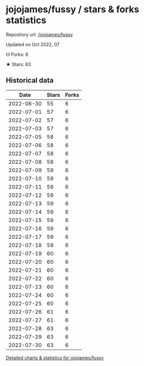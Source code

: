 # jojojames/fussy / stars & forks statistics

Repository url: [/jojojames/fussy](https://github.com/jojojames/fussy)

Updated on Oct 2022, 07

☋ Forks: 6

★ Stars: 63

## Historical data
| Date | Stars | Forks |
|------|-------|-------|
| 2022-06-30 | 55 | 6 | 
| 2022-07-01 | 57 | 6 | 
| 2022-07-02 | 57 | 6 | 
| 2022-07-03 | 57 | 6 | 
| 2022-07-05 | 58 | 6 | 
| 2022-07-06 | 58 | 6 | 
| 2022-07-07 | 58 | 6 | 
| 2022-07-08 | 58 | 6 | 
| 2022-07-09 | 59 | 6 | 
| 2022-07-10 | 59 | 6 | 
| 2022-07-11 | 59 | 6 | 
| 2022-07-12 | 59 | 6 | 
| 2022-07-13 | 59 | 6 | 
| 2022-07-14 | 59 | 6 | 
| 2022-07-15 | 59 | 6 | 
| 2022-07-16 | 59 | 6 | 
| 2022-07-17 | 59 | 6 | 
| 2022-07-18 | 59 | 6 | 
| 2022-07-19 | 60 | 6 | 
| 2022-07-20 | 60 | 6 | 
| 2022-07-21 | 60 | 6 | 
| 2022-07-22 | 60 | 6 | 
| 2022-07-23 | 60 | 6 | 
| 2022-07-24 | 60 | 6 | 
| 2022-07-25 | 60 | 6 | 
| 2022-07-26 | 61 | 6 | 
| 2022-07-27 | 61 | 6 | 
| 2022-07-28 | 63 | 6 | 
| 2022-07-29 | 63 | 6 | 
| 2022-07-30 | 63 | 6 | 


[Detailed charts & statistics for jojojames/fussy](https://reviewgithub.com/rep/jojojames/fussy)
